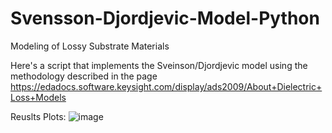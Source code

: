 # Svensson-Djordjevic-Model-Python
Modeling of Lossy Substrate Materials

Here's a script that implements the Sveinson/Djordjevic model using the methodology described in the page
https://edadocs.software.keysight.com/display/ads2009/About+Dielectric+Loss+Models

Reuslts Plots:
![image](https://user-images.githubusercontent.com/8599108/220880575-62e5972e-8aa9-46ef-be79-ee692c4eee80.png)

